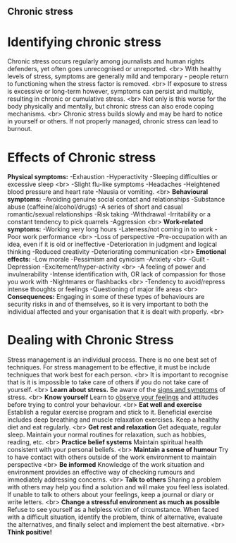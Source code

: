 
## Chronic stress

# Identifying chronic stress
Chronic stress occurs regularly among journalists and human rights defenders, yet often goes unrecognised or unreported.
&lt;br&gt;
With healthy levels of stress, symptoms are generally mild and temporary - people return to functioning when the stress factor is removed.
&lt;br&gt;
If exposure to stress is excessive or long-term however, symptoms can persist and multiply, resulting in chronic or cumulative stress.
&lt;br&gt;
Not only is this worse for the body physically and mentally, but chronic stress can also erode coping mechanisms.
&lt;br&gt;
Chronic stress builds slowly and may be hard to notice in yourself or others. If not properly managed, chronic stress can lead to burnout.

# Effects of Chronic stress
**Physical symptoms:**
-Exhaustion
-Hyperactivity
-Sleeping difficulties or excessive sleep
&lt;br&gt;
-Slight flu-like symptoms
-Headaches
-Heightened blood pressure and heart rate
-Nausia or vomiting.
&lt;br&gt;
**Behavioural symptoms:**
-Avoiding genuine social contact and relationships
-Substance abuse (caffeine/alcohol/drugs)
-A series of short and casual romantic/sexual relationships
-Risk taking
-Withdrawal
-Irritability or a constant tendency to pick quarrels
-Aggression
&lt;br&gt;
**Work-related symptoms:**
-Working very long hours
-Lateness/not coming in to work
-Poor work performance
&lt;br&gt;
-Loss of perspective
-Pre-occupation with an idea, even if it is old or ineffective
-Deterioration in judgment and logical thinking
-Reduced creativity
-Deteriorating communication
&lt;br&gt;
**Emotional effects:**
-Low morale
-Pessimism and cynicism
-Anxiety
&lt;br&gt;
-Guilt
-Depression
-Excitement/hyper-activity
&lt;br&gt;
-A feeling of power and invulnerability
-Intense identification with, OR lack of compassion for those you work with
-Nightmares or flashbacks
&lt;br&gt;
-Tendency to avoid/repress intense thoughts or feelings
-Questioning of major life areas
&lt;br&gt;
**Consequences:**
Engaging in some of these types of behaviours are security risks in and of themselves, so it is very important to both the individual affected and your organisation that it is dealt with properly.
&lt;br&gt;
# Dealing with Chronic Stress

Stress management is an individual process. There is no one best set of techniques. For stress management to be effective, it must be include techniques that work best for each person.
&lt;br&gt;
It is important to recognise that is it is impossible to take care of others if you do not take care of yourself.
&lt;br&gt;
**Learn about stress.**
Be aware of the [signs and symptoms](en/topics/understand-2-security/2-your-well-being/3-2-learn.md) of stress.
&lt;br&gt;
**Know yourself**
Learn to [observe your feelings](en/topics/understand-2-security/2-your-well-being/3-3-learn.md) and attitudes before trying to control your behaviour.
&lt;br&gt;
**Eat well and exercise**
Establish a regular exercise program and stick to it. Beneficial exercise includes deep breathing and muscle relaxation exercises. Keep a healthy diet and eat regularly.
&lt;br&gt;
**Get rest and relaxation**
Get adequate, regular sleep. Maintain your normal routines for relaxation, such as hobbies, reading, etc.
&lt;br&gt;
**Practice belief systems**
Maintain spiritual health consistent with your personal beliefs.
&lt;br&gt;
**Maintain a sense of humour**
Try to have contact with others outside of the work environment to maintain perspective
&lt;br&gt;
**Be informed**
Knowledge of the work situation and environment provides an effective way of checking rumours and immediately addressing concerns.
&lt;br&gt;
**Talk to others**
Sharing a problem with others may help you find a solution and will make you feel less isolated. If unable to talk to others about your feelings, keep a journal or diary or write letters.
&lt;br&gt;
**Change a stressful environment as much as possible**
Refuse to see yourself as a helpless victim of circumstance. When faced with a difficult situation, identify the problem, think of alternative, evaluate the alternatives, and finally select and implement the best alternative.
&lt;br&gt;
**Think positive!**
